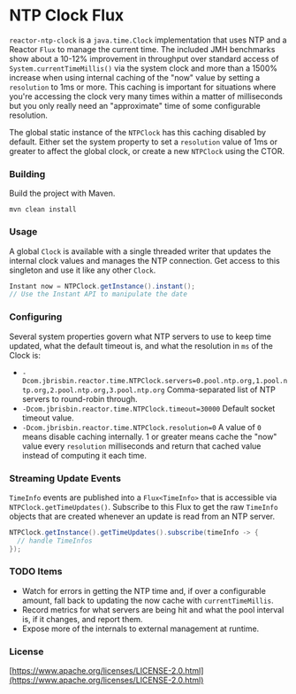 # NTP Clock Flux

`reactor-ntp-clock` is a `java.time.Clock` implementation that uses NTP and a Reactor `Flux` to manage the current time. The included JMH benchmarks show about a 10-12% improvement in throughput over standard access of `System.currentTimeMillis()` via the system clock and more than a 1500% increase when using internal caching of the "now" value by setting a `resolution` to 1ms or more. This caching is important for situations where you're accessing the clock very many times within a matter of milliseconds but you only really need an "approximate" time of some configurable resolution.

The global static instance of the `NTPClock` has this caching disabled by default. Either set the system property to set a `resolution` value of 1ms or greater to affect the global clock, or create a new `NTPClock` using the CTOR.

### Building

Build the project with Maven.

```
mvn clean install
```

### Usage

A global `Clock` is available with a single threaded writer that updates the internal clock values and manages the NTP connection. Get access to this singleton and use it like any other `Clock`.

```java
Instant now = NTPClock.getInstance().instant();
// Use the Instant API to manipulate the date
```

### Configuring

Several system properties govern what NTP servers to use to keep time updated, what the default timeout is, and what the resolution in `ms` of the Clock is:

* `-Dcom.jbrisbin.reactor.time.NTPClock.servers=0.pool.ntp.org,1.pool.ntp.org,2.pool.ntp.org,3.pool.ntp.org` Comma-separated list of NTP servers to round-robin through.
* `-Dcom.jbrisbin.reactor.time.NTPClock.timeout=30000` Default socket timeout value.
* `-Dcom.jbrisbin.reactor.time.NTPClock.resolution=0` A value of `0` means disable caching internally. 1 or greater means cache the "now" value every `resolution` milliseconds and return that cached value instead of computing it each time.

### Streaming Update Events

`TimeInfo` events are published into a `Flux<TimeInfo>` that is accessible via `NTPClock.getTimeUpdates()`. Subscribe to this Flux to get the raw `TimeInfo` objects that are created whenever an update is read from an NTP server.

```java
NTPClock.getInstance().getTimeUpdates().subscribe(timeInfo -> {
  // handle TimeInfos
});
```

### TODO Items

* Watch for errors in getting the NTP time and, if over a configurable amount, fall back to updating the now cache with `currentTimeMillis`.
* Record metrics for what servers are being hit and what the pool interval is, if it changes, and report them.
* Expose more of the internals to external management at runtime.

### License

[https://www.apache.org/licenses/LICENSE-2.0.html](https://www.apache.org/licenses/LICENSE-2.0.html)